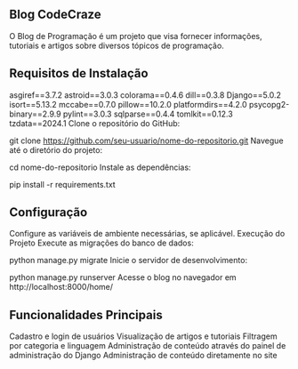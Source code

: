 ## Blog CodeCraze

O Blog de Programação é um projeto que visa fornecer informações, tutoriais e artigos sobre diversos tópicos de programação.

## Requisitos de Instalação
asgiref==3.7.2
astroid==3.0.3
colorama==0.4.6
dill==0.3.8
Django==5.0.2
isort==5.13.2
mccabe==0.7.0
pillow==10.2.0
platformdirs==4.2.0
psycopg2-binary==2.9.9
pylint==3.0.3
sqlparse==0.4.4
tomlkit==0.12.3
tzdata==2024.1
Clone o repositório do GitHub:

git clone https://github.com/seu-usuario/nome-do-repositorio.git
Navegue até o diretório do projeto:

cd nome-do-repositorio
Instale as dependências:

pip install -r requirements.txt
## Configuração
Configure as variáveis de ambiente necessárias, se aplicável.
Execução do Projeto
Execute as migrações do banco de dados:

python manage.py migrate
Inicie o servidor de desenvolvimento:

python manage.py runserver
Acesse o blog no navegador em http://localhost:8000/home/

## Funcionalidades Principais
 Cadastro e login de usuários
 Visualização de artigos e tutoriais
 Filtragem por categoria e linguagem
 Administração de conteúdo através do painel de administração do Django
 Administração de conteúdo diretamente no site

